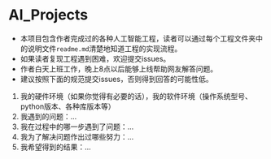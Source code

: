 # AI_Projects
* 本项目包含作者完成过的各种人工智能工程，读者可以通过每个工程文件夹中的说明文件`readme.md`清楚地知道工程的实现流程。
* 如果读者复现工程遇到困难，欢迎提交issues。
* 作者白天上班工作，晚上8点以后能够上线帮助网友解答问题。
* 建议按照下面的规范提交issues，否则得到回答的可能性低。
1. 我的硬件环境（如果你觉得有必要的话），我的软件环境（操作系统型号、python版本、各种库版本等）
2. 我遇到的问题：...
3. 我在过程中的哪一步遇到了问题：...
4. 我为了解决问题作出过哪些努力：...
5. 我希望得到的结果：...